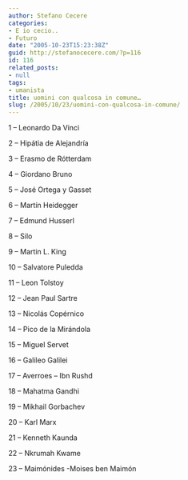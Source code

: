 ```yaml
---
author: Stefano Cecere
categories:
- E io cecio..
- Futuro
date: "2005-10-23T15:23:38Z"
guid: http://stefanocecere.com/?p=116
id: 116
related_posts:
- null
tags:
- umanista
title: uomini con qualcosa in comune…
slug: /2005/10/23/uomini-con-qualcosa-in-comune/
---
```


1 &#8211; Leonardo Da Vinci
  
2 &#8211; Hipátia de Alejandría
  
3 &#8211; Erasmo de Rótterdam
  
4 &#8211; Giordano Bruno
  
5 &#8211; José Ortega y Gasset
  
6 &#8211; Martín Heidegger
  
7 &#8211; Edmund Husserl
  
8 &#8211; Silo
  
9 &#8211; Martin L. King
  
10 &#8211; Salvatore Puledda
  
11 &#8211; Leon Tolstoy
  
12 &#8211; Jean Paul Sartre
  
13 &#8211; Nicolás Copérnico
  
14 &#8211; Pico de la Mirándola
  
15 &#8211; Miguel Servet
  
16 &#8211; Galileo Galilei
  
17 &#8211; Averroes &#8211; Ibn Rushd
  
18 &#8211; Mahatma Gandhi
  
19 &#8211; Mikhail Gorbachev
  
20 &#8211; Karl Marx
  
21 &#8211; Kenneth Kaunda
  
22 &#8211; Nkrumah Kwame
  
23 &#8211; Maimónides -Moises ben Maimón